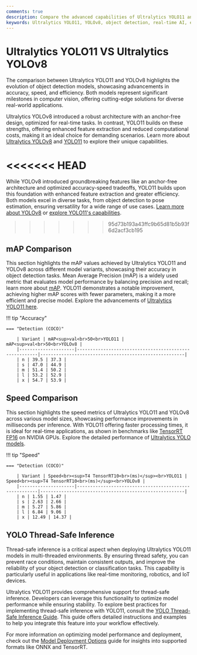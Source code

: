 ```yaml
---
comments: true
description: Compare the advanced capabilities of Ultralytics YOLO11 and YOLOv8 to discover which model delivers superior performance in object detection, real-time AI, and edge AI applications. Explore their key differences in accuracy, speed, and adaptability across various computer vision tasks. 
keywords: Ultralytics YOLO11, YOLOv8, object detection, real-time AI, edge AI, computer vision, Ultralytics models, AI comparison
---
```


# Ultralytics YOLO11 VS Ultralytics YOLOv8

The comparison between Ultralytics YOLO11 and YOLOv8 highlights the evolution of object detection models, showcasing advancements in accuracy, speed, and efficiency. Both models represent significant milestones in computer vision, offering cutting-edge solutions for diverse real-world applications.  

Ultralytics YOLOv8 introduced a robust architecture with an anchor-free design, optimized for real-time tasks. In contrast, YOLO11 builds on these strengths, offering enhanced feature extraction and reduced computational costs, making it an ideal choice for demanding scenarios. Learn more about [Ultralytics YOLOv8](https://docs.ultralytics.com/models/yolov8/) and [YOLO11](https://docs.ultralytics.com/models/yolo11/) to explore their unique capabilities.

<<<<<<< HEAD
=======
While YOLOv8 introduced groundbreaking features like an anchor-free architecture and optimized accuracy-speed tradeoffs, YOLO11 builds upon this foundation with enhanced feature extraction and greater efficiency. Both models excel in diverse tasks, from object detection to pose estimation, ensuring versatility for a wide range of use cases. [Learn more about YOLOv8](https://docs.ultralytics.com/models/yolov8/) or [explore YOLO11's capabilities](https://docs.ultralytics.com/models/yolo11/).
>>>>>>> 95d73b193a43ffc9b65d81b5b93f6d2acf3cb195

## mAP Comparison

This section highlights the mAP values achieved by Ultralytics YOLO11 and YOLOv8 across different model variants, showcasing their accuracy in object detection tasks. Mean Average Precision (mAP) is a widely used metric that evaluates model performance by balancing precision and recall; learn more about [mAP](https://www.ultralytics.com/glossary/mean-average-precision-map). YOLO11 demonstrates a notable improvement, achieving higher mAP scores with fewer parameters, making it a more efficient and precise model. Explore the advancements of [Ultralytics YOLO11 here](https://docs.ultralytics.com/models/yolo11/).


!!! tip "Accuracy"

	=== "Detection (COCO)"

		| Variant | mAP<sup>val<br>50<br>YOLO11 | mAP<sup>val<br>50<br>YOLOv8 |
		|---------------------|-------------------------------------------------------|-------------------------------------------------------|
		| n | 39.5 | 37.3 |
		| s | 47.0 | 44.9 |
		| m | 51.4 | 50.2 |
		| l | 53.2 | 52.9 |
		| x | 54.7 | 53.9 |
		

## Speed Comparison

This section highlights the speed metrics of Ultralytics YOLO11 and YOLOv8 across various model sizes, showcasing performance improvements in milliseconds per inference. With YOLO11 offering faster processing times, it is ideal for real-time applications, as shown in benchmarks like [TensorRT FP16](https://docs.ultralytics.com/integrations/tensorrt/) on NVIDIA GPUs. Explore the detailed performance of [Ultralytics YOLO models](https://docs.ultralytics.com/models/).


!!! tip "Speed"

	=== "Detection (COCO)"

		| Variant | Speed<br><sup>T4 TensorRT10<br>(ms)</sup><br>YOLO11 | Speed<br><sup>T4 TensorRT10<br>(ms)</sup><br>YOLOv8 |
		|---------------------|-------------------------------------------------------|-------------------------------------------------------|
		| n | 1.55 | 1.47 |
		| s | 2.63 | 2.66 |
		| m | 5.27 | 5.86 |
		| l | 6.84 | 9.06 |
		| x | 12.49 | 14.37 |

## YOLO Thread-Safe Inference

Thread-safe inference is a critical aspect when deploying Ultralytics YOLO11 models in multi-threaded environments. By ensuring thread safety, you can prevent race conditions, maintain consistent outputs, and improve the reliability of your object detection or classification tasks. This capability is particularly useful in applications like real-time monitoring, robotics, and IoT devices.

Ultralytics YOLO11 provides comprehensive support for thread-safe inference. Developers can leverage this functionality to optimize model performance while ensuring stability. To explore best practices for implementing thread-safe inference with YOLO11, consult the [YOLO Thread-Safe Inference Guide](https://docs.ultralytics.com/guides/yolo-thread-safe-inference/). This guide offers detailed instructions and examples to help you integrate this feature into your workflow effectively.

For more information on optimizing model performance and deployment, check out the [Model Deployment Options](https://docs.ultralytics.com/guides/model-deployment-options/) guide for insights into supported formats like ONNX and TensorRT.
